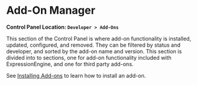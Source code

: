<!--
    This source file is part of the open source project
    ExpressionEngine User Guide (https://github.com/ExpressionEngine/ExpressionEngine-User-Guide)

    @link      https://expressionengine.com/
    @copyright Copyright (c) 2003-2019, EllisLab Corp. (https://ellislab.com)
    @license   https://expressionengine.com/license Licensed under Apache License, Version 2.0
-->

# Add-On Manager

**Control Panel Location: `Developer > Add-Ons`**

This section of the Control Panel is where add-on functionality is installed, updated, configured, and removed. They can be filtered by status and developer, and sorted by the add-on name and version. This section is divided into to sections, one for add-on functionality included with ExpressionEngine, and one for third party add-ons.

See [Installing Add-ons](add-ons/overview.md#installing-add-ons) to learn how to install an add-on.
